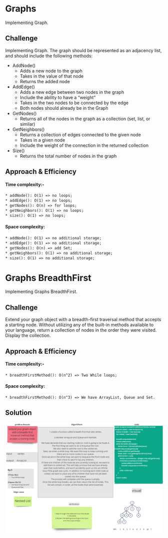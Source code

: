 # Graphs
Implementing Graph.

## Challenge
Implementing Graph. The graph should be represented as an adjacency list, and should include the following methods:

* AddNode()
    * Adds a new node to the graph
    * Takes in the value of that node
    * Returns the added node
* AddEdge()
    * Adds a new edge between two nodes in the graph
    * Include the ability to have a “weight”
    * Takes in the two nodes to be connected by the edge
    * Both nodes should already be in the Graph
* GetNodes()
    * Returns all of the nodes in the graph as a collection (set, list, or similar)
* GetNeighbors()
    * Returns a collection of edges connected to the given node
    * Takes in a given node
    * Include the weight of the connection in the returned collection
* Size()
    * Returns the total number of nodes in the graph

## Approach & Efficiency
#### Time complexity:-
    * addNode(): O(1) => no loops;
    * addEdge(): O(1) => no loops;
    * getNodes(): O(n) => for loops;
    * getNeighbors(): O(1) => no loops;
    * size(): O(1) => no loops;

#### Space complexity:
    * addNode(): O(1) => no additional storage;
    * addEdge(): O(1) => no additional storage;
    * getNodes(): O(n) => add Set;
    * getNeighbors(): O(1) => no additional storage;
    * size(): O(1) => no additional storage;

# Graphs BreadthFirst
Implementing Graphs BreadthFirst.

## Challenge
Extend your graph object with a breadth-first traversal method that accepts a starting node. Without utilizing any of the built-in methods available to your language, return a collection of nodes in the order they were visited. Display the collection.

## Approach & Efficiency
#### Time complexity:-
    * breadthFirstMethod(): O(n^2) => Two While loops;

#### Space complexity:
    * breadthFirstMethod(): O(n^3) => We have ArrayList, Queue and Set.

## Solution

![](whiteBoardBreadth.png)